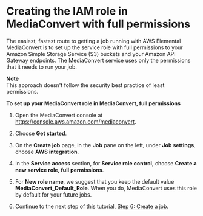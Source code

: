 # Creating the IAM role in MediaConvert with full permissions<a name="creating-the-iam-role-in-mediaconvert-full"></a>

The easiest, fastest route to getting a job running with AWS Elemental MediaConvert is to set up the service role with full permissions to your Amazon Simple Storage Service \(S3\) buckets and your Amazon API Gateway endpoints\. The MediaConvert service uses only the permissions that it needs to run your job\.

**Note**  
 This approach doesn't follow the security best practice of least permissions\.

**To set up your MediaConvert role in MediaConvert, full permissions**

1. Open the MediaConvert console at [https://console\.aws\.amazon\.com/mediaconvert](https://console.aws.amazon.com/mediaconvert)\.

1. Choose **Get started**\.

1. On the **Create job** page, in the **Job** pane on the left, under **Job settings**, choose **AWS integration**\.

1. In the **Service access** section, for **Service role control**, choose **Create a new service role, full permissions**\.

1. For **New role name**, we suggest that you keep the default value **MediaConvert\_Default\_Role**\. When you do, MediaConvert uses this role by default for your future jobs\.

1. Continue to the next step of this tutorial, [Step 6: Create a job](create-a-job.md)\.